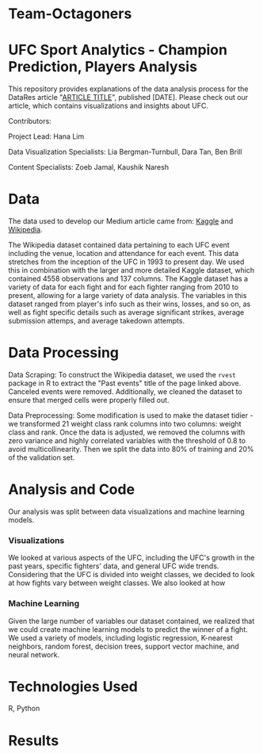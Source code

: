 # Team-Octagoners
# UFC Sport Analytics - Champion Prediction, Players Analysis 
This repository provides explanations of the data analysis process for the DataRes article "[ARTICLE TITLE](URL)", published [DATE]. Please check out our article, which contains visualizations and insights about UFC.

Contributors: 

Project Lead: Hana Lim

Data Visualization Specialists: Lia Bergman-Turnbull, Dara Tan, Ben Brill 

Content Specialists: Zoeb Jamal, Kaushik Naresh 

# Data
The data used to develop our Medium article came from: [Kaggle](https://www.kaggle.com/mdabbert/ultimate-ufc-dataset) and [Wikipedia](https://en.wikipedia.org/wiki/List_of_UFC_events). 

The Wikipedia dataset contained data pertaining to each UFC event including the venue, location and attendance for each event. This data stretches from the inception of the UFC in 1993 to present day. We used this in combination with the larger and more detailed Kaggle dataset, which contained 4558 observations and 137 columns. The Kaggle dataset has a variety of data for each fight and for each fighter ranging from 2010 to present, allowing for a large variety of data analysis. The variables in this dataset ranged from player's info such as their wins, losses, and so on, as well as fight specific details such as average significant strikes, average submission attemps, and average takedown attempts. 

# Data Processing 
Data Scraping:
To construct the Wikipedia dataset, we used the `rvest` package in R to extract the "Past events" title of the page linked above. Canceled events were removed. Additionally, we cleaned the dataset to ensure that merged cells were properly filled out.

Data Preprocessing: Some modification is used to make the dataset tidier - we transformed 21 weight class rank columns into two columns: weight class and rank. Once the data is adjusted, we removed the columns with zero variance and highly correlated variables with the threshold of 0.8 to avoid multicollinearity. Then we split the data into 80% of training and 20% of the validation set. 

# Analysis and Code 
Our analysis was split between data visualizations and machine learning models.

### Visualizations
We looked at various aspects of the UFC, including the UFC's growth in the past years, specific fighters' data, and general UFC wide trends. Considering that the UFC is divided into weight classes, we decided to look at how fights vary between weight classes. We also looked at how 

### Machine Learning
Given the large number of variables our dataset contained, we realized that we could create machine learning models to predict the winner of a fight. We used a variety of models, including logistic regression, K-nearest neighbors, random forest, decision trees, support vector machine, and neural network.

# Technologies Used 
R,
Python 

# Results 
